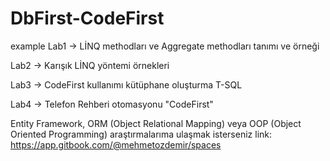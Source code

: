# DbFirst-CodeFirst
example
Lab1 -> LİNQ methodları ve Aggregate methodları tanımı ve örneği 

Lab2 -> Karışık LİNQ yöntemi örnekleri 

Lab3 -> CodeFirst kullanımı kütüphane oluşturma T-SQL 

Lab4 -> Telefon Rehberi otomasyonu "CodeFirst"

Entity Framework, ORM (Object Relational Mapping) veya OOP (Object Oriented Programming) araştırmalarıma ulaşmak isterseniz link: https://app.gitbook.com/@mehmetozdemir/spaces
